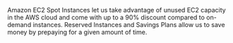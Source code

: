 Amazon EC2 Spot Instances let us take advantage of unused EC2 capacity in the AWS cloud and come with up to a 90% discount compared to on-demand instances. Reserved Instances and Savings Plans allow us to save money by prepaying for a given amount of time.